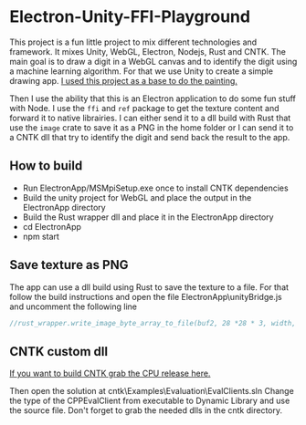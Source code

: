 # Electron-Unity-FFI-Playground

This project is a fun little project to mix different technologies and framework. It mixes Unity, WebGL, Electron, Nodejs, Rust and CNTK. The main goal is to draw a digit in a WebGL canvas and to identify the digit using a machine learning algorithm. For that we use Unity to create a simple drawing app. [I used this project as a base to do the painting.](https://www.assetstore.unity3d.com/en/#!/content/33506)

Then I use the ability that this is an Electron application to do some fun stuff with Node. I use the `ffi` and `ref` package to get the texture content and forward it to native librairies. I can either send it to a dll build with Rust that use the `image` crate to save it as a PNG in the home folder or I can send it to a CNTK dll that try to identify the digit and send back the result to the app.

## How to build 
- Run ElectronApp/MSMpiSetup.exe once to install CNTK dependencies
- Build the unity project for WebGL and place the output in the ElectronApp directory
- Build the Rust wrapper dll and place it in the ElectronApp directory
- cd ElectronApp
- npm start

## Save texture as PNG

The app can use a dll build using Rust to save the texture to a file. For that follow the build instructions and open the file ElectronApp\unityBridge.js and uncomment the following line
```js
//rust_wrapper.write_image_byte_array_to_file(buf2, 28 *28 * 3, width, height);
```

## CNTK custom dll

[If you want to build CNTK grab the CPU release here.](https://github.com/Microsoft/CNTK/releases/tag/v2.0.beta5.0)

Then open the solution at cntk\Examples\Evaluation\EvalClients.sln
Change the type of the CPPEvalClient from executable to Dynamic Library and use the source file. Don't forget to grab the needed dlls in the cntk directory.
